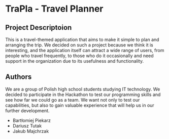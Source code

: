 
# TraPla - Travel Planner
## Project Descriptoion
This is a travel-themed application that aims to make it simple to plan and 
arranging the trip. We decided on such a project because we think it is
interesting, and the application itself can attract a wide range of users, from people 
who travel frequently, to those who do it occasionally and need support in the organization
due to its usefulness and functionality.

## Authors
We are a group of Polish high school students studying IT technology. We decided to participate in the Hackathon to test our programming skills and see how far we could go as a team. We want not only to test our capabilities, but also to gain valuable experience that will help us in our further development.
- Bartłomiej Piekarz
- Dariusz Tutak
- Jakub Majchrzak
